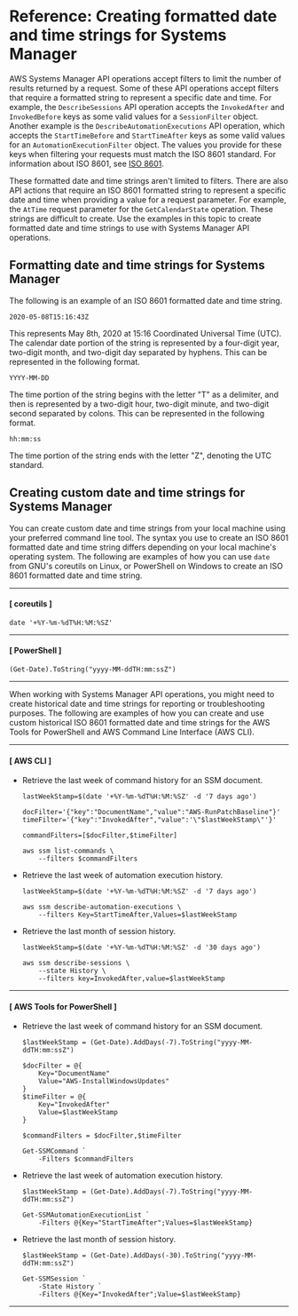 # Reference: Creating formatted date and time strings for Systems Manager<a name="systems-manager-datetime-strings"></a>

AWS Systems Manager API operations accept filters to limit the number of results returned by a request\. Some of these API operations accept filters that require a formatted string to represent a specific date and time\. For example, the `DescribeSessions` API operation accepts the `InvokedAfter` and `InvokedBefore` keys as some valid values for a `SessionFilter` object\. Another example is the `DescribeAutomationExecutions` API operation, which accepts the `StartTimeBefore` and `StartTimeAfter` keys as some valid values for an `AutomationExecutionFilter` object\. The values you provide for these keys when filtering your requests must match the ISO 8601 standard\. For information about ISO 8601, see [ISO 8601](https://www.iso.org/iso-8601-date-and-time-format.html)\.

These formatted date and time strings aren't limited to filters\. There are also API actions that require an ISO 8601 formatted string to represent a specific date and time when providing a value for a request parameter\. For example, the `AtTime` request parameter for the `GetCalendarState` operation\. These strings are difficult to create\. Use the examples in this topic to create formatted date and time strings to use with Systems Manager API operations\.

## Formatting date and time strings for Systems Manager<a name="systems-manager-datetime-strings-format"></a>

The following is an example of an ISO 8601 formatted date and time string\.

```
2020-05-08T15:16:43Z
```

This represents May 8th, 2020 at 15:16 Coordinated Universal Time \(UTC\)\. The calendar date portion of the string is represented by a four\-digit year, two\-digit month, and two\-digit day separated by hyphens\. This can be represented in the following format\.

```
YYYY-MM-DD
```

The time portion of the string begins with the letter "T" as a delimiter, and then is represented by a two\-digit hour, two\-digit minute, and two\-digit second separated by colons\. This can be represented in the following format\.

```
hh:mm:ss
```

The time portion of the string ends with the letter "Z", denoting the UTC standard\.

## Creating custom date and time strings for Systems Manager<a name="systems-manager-datetime-strings-custom"></a>

You can create custom date and time strings from your local machine using your preferred command line tool\. The syntax you use to create an ISO 8601 formatted date and time string differs depending on your local machine's operating system\. The following are examples of how you can use `date` from GNU's coreutils on Linux, or PowerShell on Windows to create an ISO 8601 formatted date and time string\.

------
#### [ coreutils ]

```
date '+%Y-%m-%dT%H:%M:%SZ'
```

------
#### [ PowerShell ]

```
(Get-Date).ToString("yyyy-MM-ddTH:mm:ssZ")
```

------

When working with Systems Manager API operations, you might need to create historical date and time strings for reporting or troubleshooting purposes\. The following are examples of how you can create and use custom historical ISO 8601 formatted date and time strings for the AWS Tools for PowerShell and AWS Command Line Interface \(AWS CLI\)\.

------
#### [ AWS CLI ]
+ Retrieve the last week of command history for an SSM document\.

  ```
  lastWeekStamp=$(date '+%Y-%m-%dT%H:%M:%SZ' -d '7 days ago')
  
  docFilter='{"key":"DocumentName","value":"AWS-RunPatchBaseline"}'
  timeFilter='{"key":"InvokedAfter","value":'\"$lastWeekStamp\"'}'
  
  commandFilters=[$docFilter,$timeFilter]
  
  aws ssm list-commands \
      --filters $commandFilters
  ```
+ Retrieve the last week of automation execution history\.

  ```
  lastWeekStamp=$(date '+%Y-%m-%dT%H:%M:%SZ' -d '7 days ago')
  
  aws ssm describe-automation-executions \
      --filters Key=StartTimeAfter,Values=$lastWeekStamp
  ```
+ Retrieve the last month of session history\.

  ```
  lastWeekStamp=$(date '+%Y-%m-%dT%H:%M:%SZ' -d '30 days ago')
  
  aws ssm describe-sessions \
      --state History \
      --filters key=InvokedAfter,value=$lastWeekStamp
  ```

------
#### [ AWS Tools for PowerShell ]
+ Retrieve the last week of command history for an SSM document\.

  ```
  $lastWeekStamp = (Get-Date).AddDays(-7).ToString("yyyy-MM-ddTH:mm:ssZ")
  
  $docFilter = @{
      Key="DocumentName"
      Value="AWS-InstallWindowsUpdates"
  }
  $timeFilter = @{
      Key="InvokedAfter"
      Value=$lastWeekStamp
  }
  
  $commandFilters = $docFilter,$timeFilter
  
  Get-SSMCommand `
      -Filters $commandFilters
  ```
+ Retrieve the last week of automation execution history\.

  ```
  $lastWeekStamp = (Get-Date).AddDays(-7).ToString("yyyy-MM-ddTH:mm:ssZ")
  
  Get-SSMAutomationExecutionList `
      -Filters @{Key="StartTimeAfter";Values=$lastWeekStamp}
  ```
+ Retrieve the last month of session history\.

  ```
  $lastWeekStamp = (Get-Date).AddDays(-30).ToString("yyyy-MM-ddTH:mm:ssZ")
  
  Get-SSMSession `
      -State History `
      -Filters @{Key="InvokedAfter";Value=$lastWeekStamp}
  ```

------